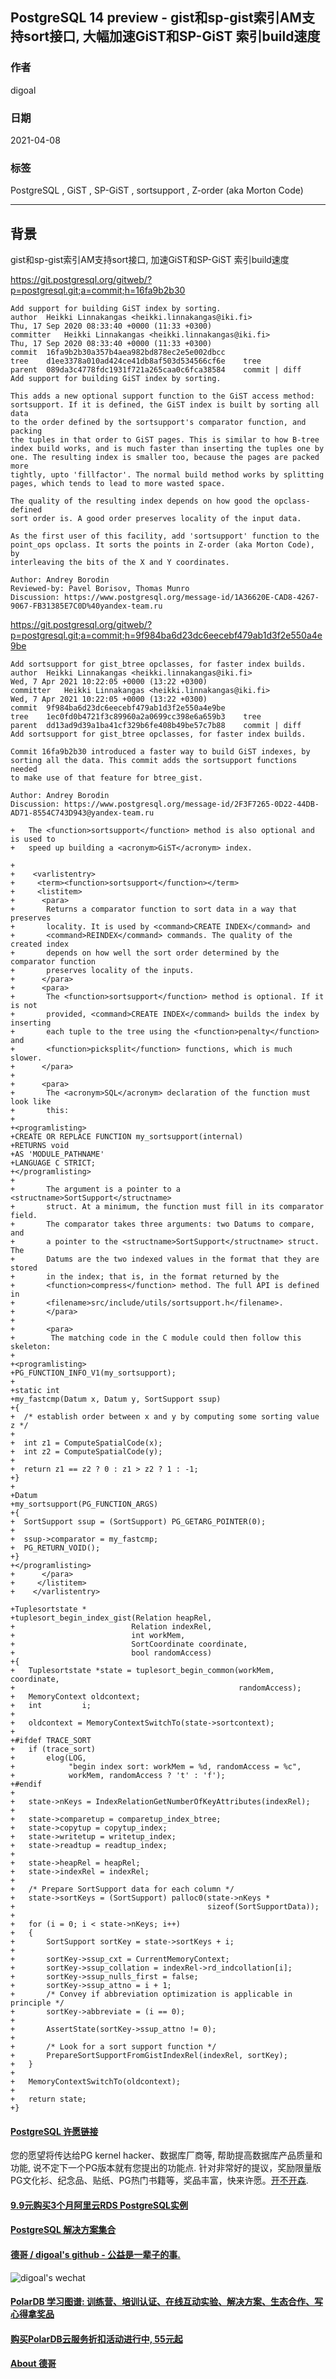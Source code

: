 ## PostgreSQL 14 preview - gist和sp-gist索引AM支持sort接口, 大幅加速GiST和SP-GiST 索引build速度  
                  
### 作者                  
digoal                  
                  
### 日期                  
2021-04-08                   
                  
### 标签                  
PostgreSQL , GiST , SP-GiST , sortsupport , Z-order (aka Morton Code)   
                  
----                  
                  
## 背景      
gist和sp-gist索引AM支持sort接口, 加速GiST和SP-GiST 索引build速度  
  
    
https://git.postgresql.org/gitweb/?p=postgresql.git;a=commit;h=16fa9b2b30  
  
```  
Add support for building GiST index by sorting.  
author	Heikki Linnakangas <heikki.linnakangas@iki.fi>	  
Thu, 17 Sep 2020 08:33:40 +0000 (11:33 +0300)  
committer	Heikki Linnakangas <heikki.linnakangas@iki.fi>	  
Thu, 17 Sep 2020 08:33:40 +0000 (11:33 +0300)  
commit	16fa9b2b30a357b4aea982bd878ec2e5e002dbcc  
tree	d1ee3378a010ad424ce41db8af503d534566cf6e	tree  
parent	089da3c4778fdc1931f721a265caa0c6fca38584	commit | diff  
Add support for building GiST index by sorting.  
  
This adds a new optional support function to the GiST access method:  
sortsupport. If it is defined, the GiST index is built by sorting all data  
to the order defined by the sortsupport's comparator function, and packing  
the tuples in that order to GiST pages. This is similar to how B-tree  
index build works, and is much faster than inserting the tuples one by  
one. The resulting index is smaller too, because the pages are packed more  
tightly, upto 'fillfactor'. The normal build method works by splitting  
pages, which tends to lead to more wasted space.  
  
The quality of the resulting index depends on how good the opclass-defined  
sort order is. A good order preserves locality of the input data.  
  
As the first user of this facility, add 'sortsupport' function to the  
point_ops opclass. It sorts the points in Z-order (aka Morton Code), by  
interleaving the bits of the X and Y coordinates.  
  
Author: Andrey Borodin  
Reviewed-by: Pavel Borisov, Thomas Munro  
Discussion: https://www.postgresql.org/message-id/1A36620E-CAD8-4267-9067-FB31385E7C0D%40yandex-team.ru       
```  
  
https://git.postgresql.org/gitweb/?p=postgresql.git;a=commit;h=9f984ba6d23dc6eecebf479ab1d3f2e550a4e9be  
  
```  
Add sortsupport for gist_btree opclasses, for faster index builds.  
author	Heikki Linnakangas <heikki.linnakangas@iki.fi>	  
Wed, 7 Apr 2021 10:22:05 +0000 (13:22 +0300)  
committer	Heikki Linnakangas <heikki.linnakangas@iki.fi>	  
Wed, 7 Apr 2021 10:22:05 +0000 (13:22 +0300)  
commit	9f984ba6d23dc6eecebf479ab1d3f2e550a4e9be  
tree	1ec0fd0b4721f3c89960a2a0699cc398e6a659b3	tree  
parent	dd13ad9d39a1ba41cf329b6fe408b49be57c7b88	commit | diff  
Add sortsupport for gist_btree opclasses, for faster index builds.  
  
Commit 16fa9b2b30 introduced a faster way to build GiST indexes, by  
sorting all the data. This commit adds the sortsupport functions needed  
to make use of that feature for btree_gist.  
  
Author: Andrey Borodin  
Discussion: https://www.postgresql.org/message-id/2F3F7265-0D22-44DB-AD71-8554C743D943@yandex-team.ru  
```  
  
  
```  
+   The <function>sortsupport</function> method is also optional and is used to  
+   speed up building a <acronym>GiST</acronym> index.  
```  
  
```  
+  
+    <varlistentry>  
+     <term><function>sortsupport</function></term>  
+     <listitem>  
+      <para>  
+       Returns a comparator function to sort data in a way that preserves  
+       locality. It is used by <command>CREATE INDEX</command> and  
+       <command>REINDEX</command> commands. The quality of the created index  
+       depends on how well the sort order determined by the comparator function  
+       preserves locality of the inputs.  
+      </para>  
+      <para>  
+       The <function>sortsupport</function> method is optional. If it is not  
+       provided, <command>CREATE INDEX</command> builds the index by inserting  
+       each tuple to the tree using the <function>penalty</function> and  
+       <function>picksplit</function> functions, which is much slower.  
+      </para>  
+  
+      <para>  
+       The <acronym>SQL</acronym> declaration of the function must look like  
+       this:  
+  
+<programlisting>  
+CREATE OR REPLACE FUNCTION my_sortsupport(internal)  
+RETURNS void  
+AS 'MODULE_PATHNAME'  
+LANGUAGE C STRICT;  
+</programlisting>  
+  
+       The argument is a pointer to a <structname>SortSupport</structname>  
+       struct. At a minimum, the function must fill in its comparator field.  
+       The comparator takes three arguments: two Datums to compare, and  
+       a pointer to the <structname>SortSupport</structname> struct. The  
+       Datums are the two indexed values in the format that they are stored  
+       in the index; that is, in the format returned by the  
+       <function>compress</function> method. The full API is defined in  
+       <filename>src/include/utils/sortsupport.h</filename>.  
+       </para>  
+  
+       <para>  
+        The matching code in the C module could then follow this skeleton:  
+  
+<programlisting>  
+PG_FUNCTION_INFO_V1(my_sortsupport);  
+  
+static int  
+my_fastcmp(Datum x, Datum y, SortSupport ssup)  
+{  
+  /* establish order between x and y by computing some sorting value z */  
+  
+  int z1 = ComputeSpatialCode(x);  
+  int z2 = ComputeSpatialCode(y);  
+  
+  return z1 == z2 ? 0 : z1 > z2 ? 1 : -1;  
+}  
+  
+Datum  
+my_sortsupport(PG_FUNCTION_ARGS)  
+{  
+  SortSupport ssup = (SortSupport) PG_GETARG_POINTER(0);  
+  
+  ssup->comparator = my_fastcmp;  
+  PG_RETURN_VOID();  
+}  
+</programlisting>  
+      </para>  
+     </listitem>  
+    </varlistentry>  
```  
  
```  
+Tuplesortstate *  
+tuplesort_begin_index_gist(Relation heapRel,  
+                          Relation indexRel,  
+                          int workMem,  
+                          SortCoordinate coordinate,  
+                          bool randomAccess)  
+{  
+   Tuplesortstate *state = tuplesort_begin_common(workMem, coordinate,  
+                                                  randomAccess);  
+   MemoryContext oldcontext;  
+   int         i;  
+  
+   oldcontext = MemoryContextSwitchTo(state->sortcontext);  
+  
+#ifdef TRACE_SORT  
+   if (trace_sort)  
+       elog(LOG,  
+            "begin index sort: workMem = %d, randomAccess = %c",  
+            workMem, randomAccess ? 't' : 'f');  
+#endif  
+  
+   state->nKeys = IndexRelationGetNumberOfKeyAttributes(indexRel);  
+  
+   state->comparetup = comparetup_index_btree;  
+   state->copytup = copytup_index;  
+   state->writetup = writetup_index;  
+   state->readtup = readtup_index;  
+  
+   state->heapRel = heapRel;  
+   state->indexRel = indexRel;  
+  
+   /* Prepare SortSupport data for each column */  
+   state->sortKeys = (SortSupport) palloc0(state->nKeys *  
+                                           sizeof(SortSupportData));  
+  
+   for (i = 0; i < state->nKeys; i++)  
+   {  
+       SortSupport sortKey = state->sortKeys + i;  
+  
+       sortKey->ssup_cxt = CurrentMemoryContext;  
+       sortKey->ssup_collation = indexRel->rd_indcollation[i];  
+       sortKey->ssup_nulls_first = false;  
+       sortKey->ssup_attno = i + 1;  
+       /* Convey if abbreviation optimization is applicable in principle */  
+       sortKey->abbreviate = (i == 0);  
+  
+       AssertState(sortKey->ssup_attno != 0);  
+  
+       /* Look for a sort support function */  
+       PrepareSortSupportFromGistIndexRel(indexRel, sortKey);  
+   }  
+  
+   MemoryContextSwitchTo(oldcontext);  
+  
+   return state;  
+}  
```  
  
  
#### [PostgreSQL 许愿链接](https://github.com/digoal/blog/issues/76 "269ac3d1c492e938c0191101c7238216")
您的愿望将传达给PG kernel hacker、数据库厂商等, 帮助提高数据库产品质量和功能, 说不定下一个PG版本就有您提出的功能点. 针对非常好的提议，奖励限量版PG文化衫、纪念品、贴纸、PG热门书籍等，奖品丰富，快来许愿。[开不开森](https://github.com/digoal/blog/issues/76 "269ac3d1c492e938c0191101c7238216").  
  
  
#### [9.9元购买3个月阿里云RDS PostgreSQL实例](https://www.aliyun.com/database/postgresqlactivity "57258f76c37864c6e6d23383d05714ea")
  
  
#### [PostgreSQL 解决方案集合](https://yq.aliyun.com/topic/118 "40cff096e9ed7122c512b35d8561d9c8")
  
  
#### [德哥 / digoal's github - 公益是一辈子的事.](https://github.com/digoal/blog/blob/master/README.md "22709685feb7cab07d30f30387f0a9ae")
  
  
![digoal's wechat](../pic/digoal_weixin.jpg "f7ad92eeba24523fd47a6e1a0e691b59")
  
  
#### [PolarDB 学习图谱: 训练营、培训认证、在线互动实验、解决方案、生态合作、写心得拿奖品](https://www.aliyun.com/database/openpolardb/activity "8642f60e04ed0c814bf9cb9677976bd4")
  
  
#### [购买PolarDB云服务折扣活动进行中, 55元起](https://www.aliyun.com/activity/new/polardb-yunparter?userCode=bsb3t4al "e0495c413bedacabb75ff1e880be465a")
  
  
#### [About 德哥](https://github.com/digoal/blog/blob/master/me/readme.md "a37735981e7704886ffd590565582dd0")
  
